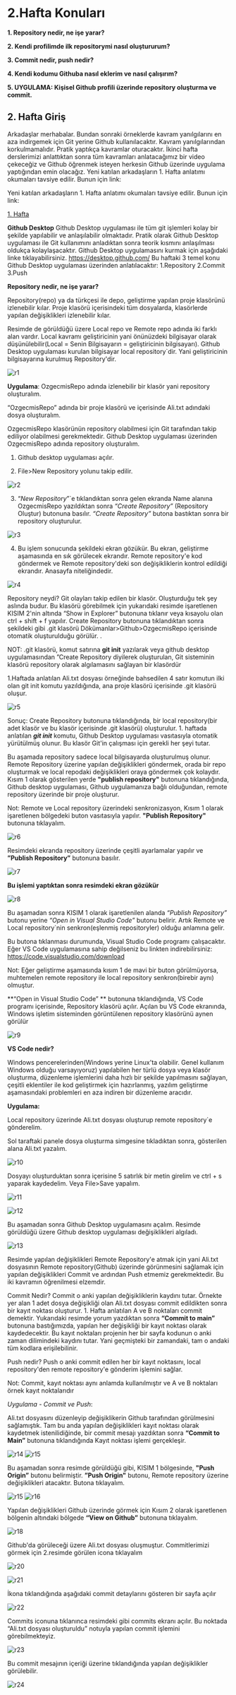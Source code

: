 # 2.Hafta Konuları

**1. Repository nedir, ne işe yarar?**

**2. Kendi profilimde ilk repositorymi nasıl oluştururum?**

**3. Commit nedir, push nedir?**

**4. Kendi kodumu Githuba nasıl eklerim ve nasıl çalışırım?**

**5. UYGULAMA: Kişisel Github profili üzerinde repository oluşturma ve commit.**

## 2. Hafta Giriş

Arkadaşlar merhabalar. Bundan sonraki örneklerde kavram yanılgılarını en aza indirgemek için Git yerine Github kullanılacaktır. Kavram yanılgılarından korkulmamalıdır. Pratik yaptıkça kavramlar oturacaktır. İkinci hafta derslerimizi anlattıktan sonra tüm kavramları anlatacağımız bir video çekeceğiz ve Github öğrenmek isteyen herkesin Github üzerinde uygulama yaptığından emin olacağız.
Yeni katılan arkadaşların 1. Hafta anlatımı okumaları tavsiye edilir. Bunun için link:

Yeni katılan arkadaşların 1. Hafta anlatımı okumaları tavsiye edilir. Bunun için link:

[1. Hafta](https://github.com/YOBU-Computer-Engineering/github-lecture-notes/blob/main/week1.md)

**Github Desktop**
Github Desktop uygulaması ile tüm git işlemleri kolay bir şekilde yapılabilir ve anlaşılabilir olmaktadır. Pratik olarak Github Desktop uygulaması ile Git kullanımını anladıktan sonra teorik kısmını anlaşılması oldukça kolaylaşacaktır.
Github Desktop uygulamasını kurmak için aşağıdaki linke tıklayabilirsiniz.
https://desktop.github.com/
Bu haftaki 3 temel konu Github Desktop uygulaması üzerinden anlatılacaktır:
1.Repository
2.Commit
3.Push

**Repository nedir, ne işe yarar?**

Repository(repo) ya da türkçesi ile depo, geliştirme yapılan proje klasörünü izlenebilir kılar. Proje klasörü içerisindeki tüm dosyalarda, klasörlerde yapılan değişiklikleri izlenebilir kılar.

Resimde de görüldüğü üzere Local repo ve Remote repo adında iki farklı alan vardır. Local kavramı geliştiricinin yani önünüzdeki bilgisayar olarak düşünülebilir(Local = Senin Bilgisayarın = geliştiricinin bilgisayarı). Github Desktop uygulaması kurulan bilgisayar local repository`dir. Yani geliştiricinin bilgisayarına kurulmuş Repository'dir.

![r1](https://user-images.githubusercontent.com/58172827/173430720-1e632880-3fa6-402a-a223-d99c04f85cf7.png)

**Uygulama**: OzgecmisRepo adında izlenebilir bir klasör yani repository oluşturalım.

“OzgecmisRepo” adında bir proje klasörü ve içerisinde Ali.txt adındaki dosya oluşturalım.

OzgecmisRepo klasörünün repository olabilmesi için Git tarafından takip ediliyor olabilmesi gerekmektedir. Github Desktop uygulaması üzerinden OzgecmisRepo adında repository oluşturalım.

1.  Github desktop uygulaması açılır.

2.  File>New Repository yolunu takip edilir.

![r2](https://user-images.githubusercontent.com/58172827/173431164-b3c8870c-ebcb-4433-bcc9-8e2e05059592.png)

3. “_New Repository_”`e tıklandıktan sonra gelen ekranda Name alanına OzgecmisRepo yazıldıktan sonra _“Create Repository”_ (Repository Oluştur) butonuna basılır. _“Create Repository”_ butona bastıktan sonra bir repository oluşturulur.

![r3](https://user-images.githubusercontent.com/58172827/173431402-231e5934-48e8-486b-bf4d-9658c34eb33b.png)

4. Bu işlem sonucunda şekildeki ekran gözükür. Bu ekran, geliştirme aşamasında en sık görülecek ekrandır. Remote repository'e kod göndermek ve Remote repository'deki son değişikliklerin kontrol edildiği ekrandır. Anasayfa niteliğindedir.

![r4](https://user-images.githubusercontent.com/58172827/173431619-5b0c808a-48ec-44e3-92df-b4fafe55567b.png)

Repository neydi? Git olayları takip edilen bir klasör. Oluşturduğu tek şey aslında budur. Bu klasörü görebilmek için yukarıdaki resimde işaretlenen KISIM 2'nin altında “Show in Explorer” butonuna tıklanır veya kısayolu olan ctrl + shift + f yapılır. Create Repository butonuna tıklandıktan sonra şekildeki gibi .git klasörü Dökümanlar>Github>OzgecmisRepo içerisinde otomatik oluşturulduğu görülür. .

NOT: .git klasörü, komut satırına **git init** yazılarak veya github desktop uygulamasından ”Create Repository diyilerek oluşturulan, Git sisteminin klasörü repository olarak algılamasını sağlayan bir klasördür

1.Haftada anlatılan Ali.txt dosyası örneğinde bahsedilen 4 satır komutun ilki olan git init komutu yazıldığında, ana proje klasörü içerisinde .git klasörü oluşur.

![r5](https://user-images.githubusercontent.com/58172827/173432503-24bf9fad-5f94-4ae4-aa75-252f9a5053cb.png)

Sonuç: Create Repository butonuna tıklandığında, bir local repository(bir adet klasör ve bu klasör içerisinde .git klasörü) oluşturulur. 1. haftada anlatılan **_git init_** komutu, Github Desktop uygulaması vasıtasıyla otomatik yürütülmüş olunur. Bu klasör Git'in çalışması için gerekli her şeyi tutar.

Bu aşamada repository sadece local bilgisayarda oluşturulmuş olunur. Remote Repository üzerine yapılan değişiklikleri göndermek, orada bir repo oluşturmak ve local repodaki değişiklikleri oraya göndermek çok kolaydır. Kısım 1 olarak gösterilen yerde **"publish repository"** butonuna tıklandığında, Github desktop uygulaması, Github uygulamanıza bağlı olduğundan, remote repository üzerinde bir proje oluşturur.

Not: Remote ve Local repository üzerindeki senkronizasyon, Kısım 1 olarak işaretlenen bölgedeki buton vasıtasıyla yapılır. **"Publish Repository"** butonuna tıklayalım.

![r6](https://user-images.githubusercontent.com/58172827/173433190-8c2a715d-0784-4281-b854-03ee71f013d7.png)

Resimdeki ekranda repository üzerinde çeşitli ayarlamalar yapılır ve **”Publish Repository”** butonuna basılır.

![r7](https://user-images.githubusercontent.com/58172827/173433415-6b4e825c-c005-4e45-9f7b-35efe31de180.png)

**Bu işlemi yaptıktan sonra resimdeki ekran gözükür**

![r8](https://user-images.githubusercontent.com/58172827/173433582-5ee92ed7-788d-4ea6-81b1-862cfd5c7620.png)

Bu aşamadan sonra KISIM 1 olarak işaretlenilen alanda _“Publish Repository”_ butonu yerine _“Open in Visual Studio Code”_ butonu belirir. Artık Remote ve Local repository`nin senkron(eşlenmiş repositoryler) olduğu anlamına gelir.

Bu butona tıklanması durumunda, Visual Studio Code programı çalışacaktır. Eğer VS Code uygulamasına sahip değilseniz bu linkten indirebilirsiniz: https://code.visualstudio.com/download

Not: Eğer geliştirme aşamasında kısım 1 de mavi bir buton görülmüyorsa, muhtemelen remote repository ile local repository senkron(birebir aynı) olmuştur.

**“Open in Visual Studio Code” ** butonuna tıklandığında, VS Code programı içerisinde, Repository klasörü açılır. Açılan bu VS Code ekranında, Windows işletim sisteminden görüntülenen repository klasörünü aynen görülür

![r9](https://user-images.githubusercontent.com/58172827/173433930-481432fc-c20e-4469-9ba5-fca73cacabe7.png)

**VS Code nedir?**

Windows pencerelerinden(Windows yerine Linux'ta olabilir. Genel kullanım Windows olduğu varsayıyoruz) yapılabilen her türlü dosya veya klasör oluşturma, düzenleme işlemlerini daha hızlı bir şekilde yapılmasını sağlayan, çeşitli eklentiler ile kod geliştirmek için hazırlanmış, yazılım geliştirme aşamasındaki problemleri en aza indiren bir düzenleme aracıdır.

**Uygulama:**

Local repository üzerinde Ali.txt dosyası oluşturup remote repository`e gönderelim.

Sol taraftaki panele dosya oluşturma simgesine tıkladıktan sonra, gösterilen alana Ali.txt yazalım.

![r10](https://user-images.githubusercontent.com/58172827/173434203-1505d4ed-b758-44ec-b1fb-93d0a55685bb.png)

Dosyayı oluşturduktan sonra içerisine 5 satırlık bir metin girelim ve ctrl + s yaparak kaydedelim. Veya File>Save yapalım.

![r11](https://user-images.githubusercontent.com/58172827/173434327-8d0e755f-8fd7-4efa-af41-aea92663d97f.png)

![r12](https://user-images.githubusercontent.com/58172827/173434386-94e24a95-69c1-4505-a135-59d34b5f4a63.png)

Bu aşamadan sonra Github Desktop uygulamasını açalım. Resimde görüldüğü üzere Github desktop uygulaması değişiklikleri algıladı.

![r13](https://user-images.githubusercontent.com/58172827/173434504-75097aee-ba36-41f0-868c-b525256746b8.png)

Resimde yapılan değişiklikleri Remote Repository'e atmak için yani Ali.txt dosyasının Remote repository(Github) üzerinde görünmesini sağlamak için yapılan değişiklikleri Commit ve ardından Push etmemiz gerekmektedir. Bu iki kavramın öğrenilmesi elzemdir.

Commit Nedir? Commit o anki yapılan değişikliklerin kaydını tutar. Örnekte yer alan 1 adet dosya değişikliği olan Ali.txt dosyası commit edildikten sonra bir kayıt noktası oluşturur. 1. Hafta anlatılan A ve B noktaları commit demektir. Yukarıdaki resimde yorum yazdıktan sonra **“Commit to main”** butonuna bastığımızda, yapılan her değişikliği bir kayıt noktası olarak kaydedecektir. Bu kayıt noktaları projenin her bir sayfa kodunun o anki zaman dilimindeki kaydını tutar. Yani geçmişteki bir zamandaki, tam o andaki tüm kodlara erişilebilinir.

Push nedir? Push o anki commit edilen her bir kayıt noktasını, local repository'den remote repository'e gönderim işlemini sağlar.

Not: Commit, kayıt noktası aynı anlamda kullanılmıştır ve A ve B noktaları örnek kayıt noktalarıdır

_Uygulama - Commit ve Push_:

Ali.txt dosyasını düzenleyip değişiklikerin Github tarafından görülmesini sağlamıştık. Tam bu anda yapılan değişiklikleri kayıt noktası olarak kaydetmek istenilidiğinde, bir commit mesajı yazdıktan sonra **“Commit to Main”** butonuna tıklandığında Kayıt noktası işlemi gerçekleşir.

![r14](https://user-images.githubusercontent.com/58172827/173435190-a3e3a6d1-554e-411b-9f45-598a627f4fbf.png)
![r15](https://user-images.githubusercontent.com/58172827/173435202-731955be-7297-4a0d-b9ad-6718169f8dd4.png)

Bu aşamadan sonra resimde görüldüğü gibi, KISIM 1 bölgesinde, **"Push Origin”** butonu belirmiştir. **”Push Origin"** butonu, Remote repository üzerine değişiklikleri atacaktır. Butona tıklayalım.

![r15](https://user-images.githubusercontent.com/58172827/173435491-24e3aff0-c9f8-4b37-b2a5-0f083e719348.png)
![r16](https://user-images.githubusercontent.com/58172827/173435507-f4f90226-7c04-49ae-934e-e0b5eeb6da88.png)

Yapılan değişiklikleri Github üzerinde görmek için Kısım 2 olarak işaretlenen bölgenin altındaki bölgede **“View on Github”** butonuna tıklayalım.

![r18](https://user-images.githubusercontent.com/58172827/173435692-d13763ca-9c1b-4f1b-b97c-4dee8497cbf4.png)

Github'da görüleceği üzere Ali.txt dosyası oluşmuştur. Commitlerimizi görmek için 2.resimde görülen icona tıklayalım

![r20](https://user-images.githubusercontent.com/58172827/173435856-cf1d708d-aaca-4f71-b35a-082bc0ab917d.png)

![r21](https://user-images.githubusercontent.com/58172827/173435996-b48cce85-bc0a-49cd-8937-5b5489e374fe.png)

İkona tıklandığında aşağıdaki commit detaylarını gösteren bir sayfa açılır

![r22](https://user-images.githubusercontent.com/58172827/173436153-1c4bf05f-0a5f-482a-a127-41d345bf153f.png)

Commits iconuna tıklanınca resimdeki gibi commits ekranı açılır. Bu noktada “Ali.txt dosyası oluşturuldu” notuyla yapılan commit işlemini görebilmekteyiz.

![r23](https://user-images.githubusercontent.com/58172827/173436269-cac01f37-05c3-4288-8ea3-42705a266499.png)

Bu commit mesajının içeriği üzerine tıklandığında yapılan değişiklikler görülebilir.

![r24](https://user-images.githubusercontent.com/58172827/173436408-8cd7126b-0f04-453c-8e6a-e28f3a5133ee.png)
